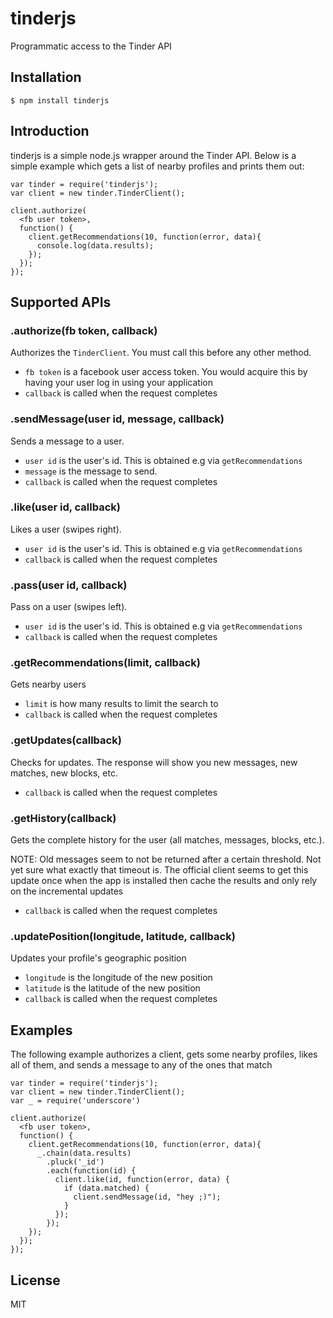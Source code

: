 # tinderjs

  Programmatic access to the Tinder API
  
  
## Installation

    $ npm install tinderjs
    
    
## Introduction

  tinderjs is a simple node.js wrapper around the Tinder API. Below is a simple example which gets a list of nearby profiles and prints them out:
  
    var tinder = require('tinderjs');
    var client = new tinder.TinderClient();
    
    client.authorize(
      <fb user token>,
      function() {
        client.getRecommendations(10, function(error, data){
          console.log(data.results);
        });
      });
    });


## Supported APIs

### .authorize(fb token, callback)

  Authorizes the `TinderClient`. You must call this before any other method.
  
* `fb token` is a facebook user access token. You would acquire this by having your user log in using your application 
* `callback` is called when the request completes 

### .sendMessage(user id, message, callback)

  Sends a message to a user. 
  
* `user id` is the user's id. This is obtained e.g via `getRecommendations` 
* `message` is the message to send. 
* `callback` is called when the request completes 

### .like(user id, callback)
  
  Likes a user (swipes right).
  
* `user id` is the user's id. This is obtained e.g  via `getRecommendations`
* `callback` is called when the request completes 

### .pass(user id, callback)

  Pass on a user (swipes left).
  
* `user id` is the user's id. This is obtained e.g  via `getRecommendations`
* `callback` is called when the request completes 

### .getRecommendations(limit, callback)

  Gets nearby users
  
* `limit` is how many results to limit the search to 
* `callback` is called when the request completes 

### .getUpdates(callback)

  Checks for updates. The response will show you new messages, new matches, new blocks, etc. 
  
* `callback` is called when the request completes 

### .getHistory(callback)

  Gets the complete history for the user (all matches, messages, blocks, etc.).
  
  NOTE: Old messages seem to not be returned after a certain threshold. Not yet sure what exactly that timeout is. The official client seems to get this update once when the app is installed then cache the results and only rely on the incremental updates

* `callback` is called when the request completes 

### .updatePosition(longitude, latitude, callback)

  Updates your profile's geographic position

* `longitude` is the longitude of the new position
* `latitude` is the latitude of the new position
* `callback` is called when the request completes 


## Examples

  The following example authorizes a client, gets some nearby profiles, likes all of them, and sends a message to any of the ones that match
  
    var tinder = require('tinderjs');
    var client = new tinder.TinderClient();
    var _ = require('underscore')
    
    client.authorize(
      <fb user token>,
      function() {
        client.getRecommendations(10, function(error, data){
          _.chain(data.results)
            .pluck('_id')
            .each(function(id) {
              client.like(id, function(error, data) {
                if (data.matched) {
                  client.sendMessage(id, "hey ;)");
                }
              });
            });
        });
      });
    });
    
## License

  MIT
